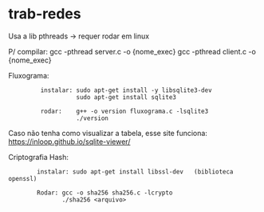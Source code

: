 # trab-redes
Usa a lib pthreads -> requer rodar em linux

P/ compilar: gcc -pthread server.c -o {nome_exec}
             gcc -pthread client.c -o {nome_exec}
             
Fluxograma:  

             instalar: sudo apt-get install -y libsqlite3-dev
                       sudo apt-get install sqlite3
                       
             rodar:    g++ -o version fluxograma.c -lsqlite3
                       ./version

Caso não tenha como visualizar a tabela, esse site funciona: https://inloop.github.io/sqlite-viewer/


Criptografia Hash:


            instalar: sudo apt-get install libssl-dev   (biblioteca openssl)
            
            Rodar: gcc -o sha256 sha256.c -lcrypto
                   ./sha256 <arquivo>
